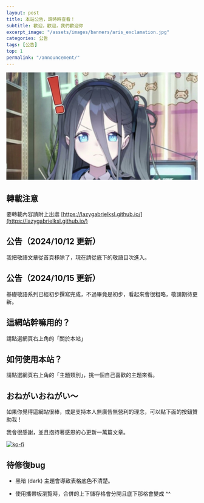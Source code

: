 ```yaml
---
layout: post
title: 本站公告，請時時查看！
subtitle: 歡迎，歡迎，我們歡迎你
excerpt_image: "/assets/images/banners/aris_exclamation.jpg"
categories: 公告
tags: [公告]
top: 1
permalink: "/announcement/"
---
```


![banner](/assets/images/banners/aris_exclamation.jpg)

## 轉載注意

要轉載內容請附上出處 [https://lazygabrielksl.github.io/](https://lazygabrielksl.github.io/)

## 公告（2024/10/12 更新）

我把敬語文章從首頁移除了，現在請從底下的敬語目次進入。

## 公告（2024/10/15 更新）

基礎敬語系列已經初步撰寫完成，不過畢竟是初步，看起來會很粗略，敬請期待更新。

## 這網站幹嘛用的？

請點選網頁右上角的「關於本站」

## 如何使用本站？

請點選網頁右上角的「主題類別」，挑一個自己喜歡的主題來看。

## おねがいおねがい～ 

如果你覺得這網站很棒，或是支持本人無廣告無營利的理念，可以點下面的按鈕贊助我！

我會很感謝，並且抱持著感恩的心更新一萬篇文章。

[![ko-fi](https://ko-fi.com/img/githubbutton_sm.svg)](https://ko-fi.com/A0A614DMQ2)

## 待修復bug

- 黑暗 (dark) 主題會導致表格底色不清楚。

- 使用攜帶板瀏覽時，合併的上下儲存格會分開且底下那格會變成 ^^